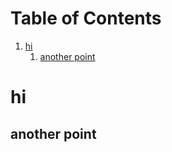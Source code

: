 
# Table of Contents

1.  [hi](#org701cfb9)
    1.  [another point](#orgfa63719)


<a id="org701cfb9"></a>

# hi


<a id="orgfa63719"></a>

## another point

